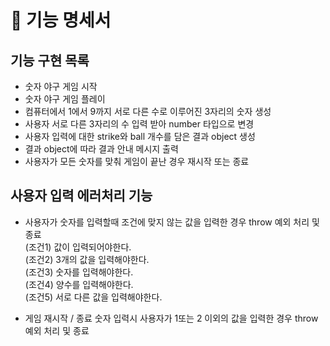 # 🚀 기능 명세서

## 기능 구현 목록

- 숫자 야구 게임 시작
- 숫자 야구 게임 플레이
- 컴퓨터에서 1에서 9까지 서로 다른 수로 이루어진 3자리의 숫자 생성
- 사용자 서로 다른 3자리의 수 입력 받아 number 타입으로 변경
- 사용자 입력에 대한 strike와 ball 개수를 담은 결과 object 생성
- 결과 object에 따라 결과 안내 메시지 출력
- 사용자가 모든 숫자를 맞춰 게임이 끝난 경우 재시작 또는 종료

## 사용자 입력 에러처리 기능

- 사용자가 숫자를 입력할때 조건에 맞지 않는 값을 입력한 경우 throw 예외 처리 및 종료
  <br/>
  (조건1) 값이 입력되어야한다.
  <br/>
  (조건2) 3개의 값을 입력해야한다.
  <br/>
  (조건3) 숫자를 입력해야한다.
  <br/>
  (조건4) 양수를 입력해야한다.
  <br/>
  (조건5) 서로 다른 값을 입력해야한다.

- 게임 재시작 / 종료 숫자 입력시 사용자가 1또는 2 이외의 값을 입력한 경우 throw 예외 처리 및 종료
